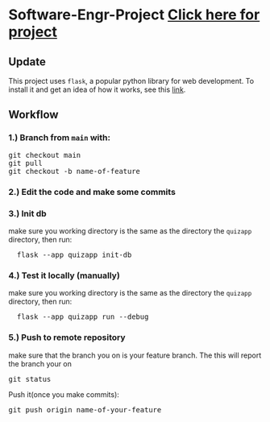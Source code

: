 # Software-Engr-Project [Click here for project](https://andrew03f.github.io/Software-Engr-Project/)
## Update
This project uses `flask`, a popular python library for web development. To install it and get an idea of
how it works, see this [link](https://code.visualstudio.com/docs/python/tutorial-flask).

## Workflow
### 1.) Branch from `main` with:
<pre>
git checkout main
git pull
git checkout -b name-of-feature
</pre>

### 2.) Edit the code and make some commits

### 3.) Init db
make sure you working directory is the same as the directory the `quizapp` directory, then run:
<pre>
  flask --app quizapp init-db
</pre>

### 4.) Test it locally (manually)
make sure you working directory is the same as the directory the `quizapp` directory, then run:
<pre>
  flask --app quizapp run --debug
</pre>

### 5.) Push to remote repository
make sure that the branch you on is your feature branch. The this will report the branch your on
<pre>
git status
</pre>
Push it(once you make commits):
<pre>
git push origin name-of-your-feature
</pre>

